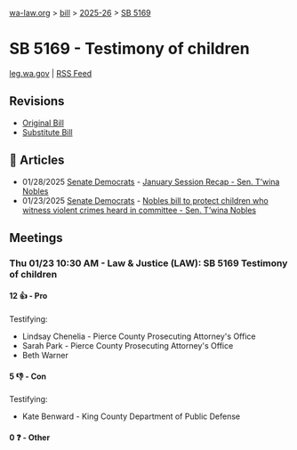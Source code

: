 [wa-law.org](/) > [bill](/bill/) > [2025-26](/bill/2025-26/) > [SB 5169](/bill/2025-26/sb/5169/)

# SB 5169 - Testimony of children
[leg.wa.gov](https://app.leg.wa.gov/billsummary?BillNumber=5169&Year=2025&Initiative=false) | [RSS Feed](./rss.xml)

## Revisions
* [Original Bill](1/)
* [Substitute Bill](S/)

## 📰 Articles
* 01/28/2025 [Senate Democrats](/org/senate_democrats/) - [January Session Recap - Sen. T’wina Nobles](https://senatedemocrats.wa.gov/nobles/2025/01/28/january-session-recap-2/#:~:text=SB%205169)
* 01/23/2025 [Senate Democrats](/org/senate_democrats/) - [Nobles bill to protect children who witness violent crimes heard in committee - Sen. T’wina Nobles](https://senatedemocrats.wa.gov/nobles/2025/01/23/nobles-bill-to-protect-children-who-witness-violent-crimes-heard-in-committee/#:~:text=Senate%20Bill%205169)

## Meetings
### Thu 01/23 10:30 AM - Law & Justice (LAW): SB 5169 Testimony of children
#### 12 👍 - Pro
Testifying:
* Lindsay Chenelia - Pierce County Prosecuting Attorney's Office
* Sarah Park - Pierce County Prosecuting Attorney's Office
* Beth Warner

#### 5 👎 - Con
Testifying:
* Kate Benward - King County Department of Public Defense

#### 0 ❓ - Other
